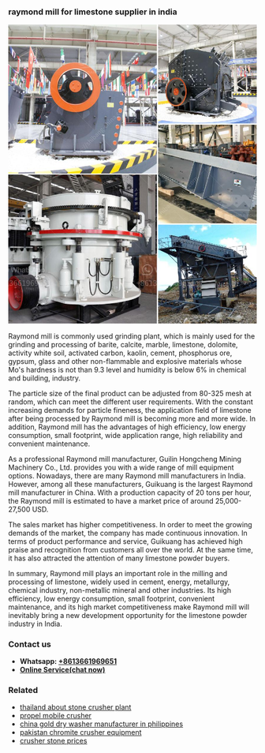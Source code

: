 <h3>raymond mill for limestone supplier in india</h3><img src='1703042388.jpg' alt=''><p>Raymond mill is commonly used grinding plant, which is mainly used for the grinding and processing of barite, calcite, marble, limestone, dolomite, activity white soil, activated carbon, kaolin, cement, phosphorus ore, gypsum, glass and other non-flammable and explosive materials whose Mo's hardness is not than 9.3 level and humidity is below 6% in chemical and building, industry.</p><p>The particle size of the final product can be adjusted from 80-325 mesh at random, which can meet the different user requirements. With the constant increasing demands for particle fineness, the application field of limestone after being processed by Raymond mill is becoming more and more wide. In addition, Raymond mill has the advantages of high efficiency, low energy consumption, small footprint, wide application range, high reliability and convenient maintenance.</p><p>As a professional Raymond mill manufacturer, Guilin Hongcheng Mining Machinery Co., Ltd. provides you with a wide range of mill equipment options. Nowadays, there are many Raymond mill manufacturers in India. However, among all these manufacturers, Guikuang is the largest Raymond mill manufacturer in China. With a production capacity of 20 tons per hour, the Raymond mill is estimated to have a market price of around 25,000-27,500 USD.</p><p>The sales market has higher competitiveness. In order to meet the growing demands of the market, the company has made continuous innovation. In terms of product performance and service, Guikuang has achieved high praise and recognition from customers all over the world. At the same time, it has also attracted the attention of many limestone powder buyers.</p><p>In summary, Raymond mill plays an important role in the milling and processing of limestone, widely used in cement, energy, metallurgy, chemical industry, non-metallic mineral and other industries. Its high efficiency, low energy consumption, small footprint, convenient maintenance, and its high market competitiveness make Raymond mill will inevitably bring a new development opportunity for the limestone powder industry in India.</p><h3>Contact us</h3><ul><li><strong>Whatsapp:&nbsp;<a href="https://wa.me/8613661969651">+8613661969651</a></strong></li><li><a href="https://swt.shibang-china.com/?git&amp;zhl&amp;raymond mill for limestone supplier in india"><strong>Online Service(chat now)</strong></a></li></ul><h3>Related</h3><ul><li><a href='thailand about stone crusher plant.md'>thailand about stone crusher plant</a></li><li><a href='propel mobile crusher.md'>propel mobile crusher</a></li><li><a href='china gold dry washer manufacturer in philippines.md'>china gold dry washer manufacturer in philippines</a></li><li><a href='pakistan chromite crusher equipment.md'>pakistan chromite crusher equipment</a></li><li><a href='crusher stone prices.md'>crusher stone prices</a></li></ul>